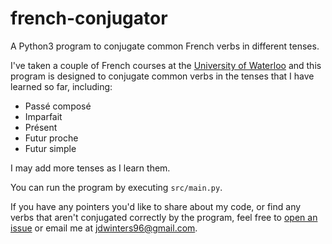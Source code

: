 # french-conjugator

A Python3 program to conjugate common French verbs in different tenses.

I've taken a couple of French courses at the
[University of Waterloo](https://uwaterloo.ca/) and this program is designed to
conjugate common verbs in the tenses that I have learned so far, including:

* Passé composé
* Imparfait
* Présent
* Futur proche
* Futur simple

I may add more tenses as I learn them.

You can run the program by executing `src/main.py`.

If you have any pointers you'd like to share about my code, or find any verbs
that aren't conjugated correctly by the program, feel free to
[open an issue](https://github.com/jdw1996/cryptopals/issues/new) or email me at
[jdwinters96@gmail.com](mailto:jdwinters96@gmail.com).
